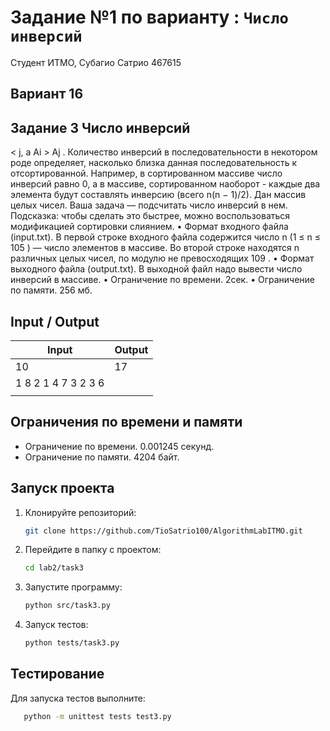 # Задание №1 по варианту : `Число инверсий`

Студент ИТМО, Субагио Сатрио 467615

## Вариант 16

## Задание 3 Число инверсий

< j, а Ai > Aj . Количество инверсий в последовательности в некотором роде определяет, насколько близка данная последовательность к отсортированной.
Например, в сортированном массиве число инверсий равно 0, а в массиве, сортированном наоборот - каждые два элемента будут составлять инверсию (всего
n(n − 1)/2).
Дан массив целых чисел. Ваша задача — подсчитать число инверсий в нем.
Подсказка: чтобы сделать это быстрее, можно воспользоваться модификацией
сортировки слиянием.
• Формат входного файла (input.txt). В первой строке входного файла содержится число n (1 ≤ n ≤ 105
) — число элементов в массиве. Во второй
строке находятся n различных целых чисел, по модулю не превосходящих
109
.
• Формат выходного файла (output.txt). В выходной файл надо вывести
число инверсий в массиве.
• Ограничение по времени. 2сек.
• Ограничение по памяти. 256 мб.

## Input / Output

| Input               | Output |
| ------------------- | ------ |
| 10                  | 17     |
| 1 8 2 1 4 7 3 2 3 6 |        |
|                     |        |

## Ограничения по времени и памяти

- Ограничение по времени. 0.001245 секунд.
- Ограничение по памяти. 4204 байт.

## Запуск проекта

1. Клонируйте репозиторий:
   ```bash
   git clone https://github.com/TioSatrio100/AlgorithmLabITMO.git
   ```
2. Перейдите в папку с проектом:
   ```bash
   cd lab2/task3
   ```
3. Запустите программу:

   ```bash
   python src/task3.py
   ```

4. Запуск тестов:
   ```bash
   python tests/task3.py
   ```

## Тестирование

Для запуска тестов выполните:

```bash
   python -m unittest tests test3.py
```
